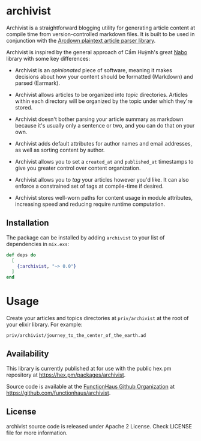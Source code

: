 # archivist

Archivist is a straightforward blogging utility for generating article content
at compile time from version-controlled markdown files. It is built to
be used in conjunction with the [Arcdown plaintext article parser library](https://github.com/functionhaus/arcdown).

Archivist is inspired by the general approach of Cẩm Huỳnh's great
[Nabo](https://github.com/qcam/nabo) library with some key differences:

* Archivist is an *opinionated* piece of software, meaning it makes decisions
about how your content should be formatted (Markdown) and parsed (Earmark).

* Archivist allows articles to be organized into *topic* directories. Articles
within each directory will be organized by the topic under which they're stored.

* Archivist doesn't bother parsing your article summary as markdown because
it's usually only a sentence or two, and you can do that on your own.

* Archivist adds default attributes for author names and email addresses, as
well as sorting content by author.

* Archivist allows you to set a `created_at` and `published_at` timestamps to
give you greater control over content organization.

* Archivist allows you to *tag* your articles however you'd like. It can also
enforce a constrained set of tags at compile-time if desired.

* Archivist stores well-worn paths for content usage in module attributes,
increasing speed and reducing require runtime computation.

## Installation

The package can be installed by adding `archivist` to your list of
dependencies in `mix.exs`:

```elixir
def deps do
  [
    {:archivist, "~> 0.0"}
  ]
end
```

# Usage

Create your articles and topics directories at `priv/archivist` at the root of
your elixir library. For example:

`priv/archivist/journey_to_the_center_of_the_earth.ad`

## Availability

This library is currently published at for use with the public hex.pm
repository at https://hex.pm/packages/archivist.

Source code is available at the [FunctionHaus Github Organization](
https://github.com/functionhaus) at
https://github.com/functionhaus/archivist.


## License

archivist source code is released under Apache 2 License.
Check LICENSE file for more information.
